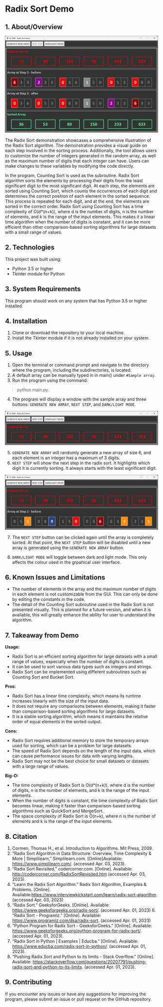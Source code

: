# Radix Sort Demo<br>

## 1. About/Overview

![Progarm Overview](https://github.com/macarious/Radix-Sort-Demo/blob/main/screenshots/02-program-final-step.png "Program Overview")
<br>

The Radix Sort demonstration showcases a comprehensive illustration of the Radix Sort algorithm. The demonstration provides a visual guide on each step involved in the sorting process. Additionally, the tool allows users to customize the number of integers generated in the random array, as well as the maximum number of digits that each integer can have. Users can make changes to these variables by modifying the code directly.<br>

In the program, Counting Sort is used as the subroutine. Radix Sort algorithm sorts the elements by processing their digits from the least significant digit to the most significant digit. At each step, the elements are sorted using Counting Sort, which counts the occurrences of each digit and determines the correct position of each element in the sorted sequence. This process is repeated for each digit, and at the end, the elements are sorted in the correct order. Radix Sort using Counting Sort has a time complexity of O(d*(n+k)), where d is the number of digits, n is the number of elements, and k is the range of the input elements. This makes it a linear time algorithm when the number of digits is constant, and it can be more efficient than other comparison-based sorting algorithms for large datasets with a small range of values.

## 2. Technologies

This project was built using:

- Python 3.5 or higher
- Tkinter module for Python

## 3. System Requirements

This program should work on any system that has Python 3.5 or higher installed.

## 4. Installation

1. Clone or download the repository to your local machine.
2. Install the Tkinter module if it is not already installed on your system.

## 5. Usage

1. Open the terminal or command prompt and navigate to the directory where the program, including the subdirectories, is located.
2. A default array can be manually typed in in main() under `#Sample array`.
3. Run the program using the command:
> python main.py.
4. The program will display a window with the sample array and three buttons: `GENERATE NEW ARRAY`, `NEXT STEP`, and `DARK/LIGHT MODE`.

![Initial Array](https://github.com/macarious/Radix-Sort-Demo/blob/main/screenshots/01-program-overview.png "Initial Array")

5. `GENERATE NEW ARRAY` will randomly generate a new array of size 6, and each element is an integer has a maximum of 3 digits.
6. `NEXT STEP` will show the next step in the radix sort. It highlights which digit it is currently sorting. It always starts with the least significant digit.

![Step 1](https://github.com/macarious/Radix-Sort-Demo/blob/main/screenshots/03-program-step-one.png "Step 1")

7. The `NEXT STEP` button can be clicked again until the array is completely sorted. At that point, the `NEXT STEP` button will be disabled until a new array is generated using the `GENERATE NEW ARRAY` button.

8. `DARK/LIGHT MODE` will toggle between dark and light mode. This only affects the colour used in the grpahical user interface.

## 6. Known Issues and Limitations

- The number of elements in the array and the maximum number of digits in each element is not customizable from the GUI. This can only be done by editing the constants in the code.
- The detail of the Counting Sort subroutine used in the Radix Sort is not presented visually. This is planned for a future version, and when it is available, this will greatly enhance the ability for user to understand the algorithm.

## 7. Takeaway from Demo

__Usage:__
- Radix Sort is an efficient sorting algorithm for large datasets with a small range of values, especially when the number of digits is constant.
- It can be used to sort various data types such as integers and strings.
- Radix Sort can be implemented using different subroutines such as Counting Sort and Bucket Sort.

__Pros:__
- Radix Sort has a linear time complexity, which means its runtime increases linearly with the size of the input data.
- It does not require any comparisons between elements, making it faster than comparison-based sorting algorithms for large datasets.
- It is a stable sorting algorithm, which means it maintains the relative order of equal elements in the sorted output.

__Cons:__
- Radix Sort requires additional memory to store the temporary arrays used for sorting, which can be a problem for large datasets.
- The speed of Radix Sort depends on the length of the input data, which can cause performance issues for data with varying lengths.
- Radix Sort may not be the best choice for small datasets or datasets with a large range of values.

__Big-O:__
- The time complexity of Radix Sort is O(d*(n+k)), where d is the number of digits, n is the number of elements, and k is the range of the input elements.
- When the number of digits is constant, the time complexity of Radix Sort becomes linear, making it faster than comparison-based sorting algorithms such as QuickSort and MergeSort.
- The space complexity of Radix Sort is O(n+k), where n is the number of elements and k is the range of the input elements.

## 8. Citation
1. Cormen, Thomas H., et al. Introduction to Algorithms. Mit Press, 2009.
2. “Radix Sort Algorithm in Data Structure: Overview, Time Complexity & More | Simplilearn,” Simplilearn.com. [Online]Available: https://www.simplilearn.com/. (accessed Apr. 03, 2023).
3. “Radix Sort Revisited,” codercorner.com. [Online]. Available: http://codercorner.com/RadixSortRevisited.htm (accessed Apr. 03, 2023).
4. “Learn the Radix Sort Algorithm.” Radix Sort Algorithm, Examples & Problems. [Online]. Available:https://www.interviewkickstart.com/learn/radix-sort-algorithm. (accessed Apr. 03, 2023)
5. “Radix Sort.” GeeksforGeeks. [Online]. Available: https://www.geeksforgeeks.org/radix-sort/. (accessed Apr. 01, 2023)
‌6. “Radix Sort - Programiz.” [Online]. Available: https://www.programiz.com/dsa/radix-sort. (accessed Apr. 01, 2023)
7. “Python Program for Radix Sort - GeeksforGeeks.” [Online]. Available: https://www.geeksforgeeks.org/python-program-for-radix-sort/. (accessed Apr. 01, 2023).
8. “Radix Sort in Python | Examples | Educba.” [Online]. Available: https://www.educba.com/radix-sort-in-python/. (accessed Apr. 01, 2023).
9. “Pushing Radix Sort and Python to its limits - Stack Overflow.” [Online]. Available: https://stackoverflow.com/questions/20207791/pushing-radix-sort-and-python-to-its-limits. (accessed Apr. 01, 2023).

## 9. Contributing

If you encounter any issues or have any suggestions for improving the program, please submit an issue or pull request on the GitHub repository.

